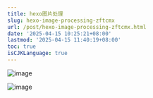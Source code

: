 ```yaml
---
title: hexo图片处理
slug: hexo-image-processing-zftcmx
url: /post/hexo-image-processing-zftcmx.html
date: '2025-04-15 10:25:21+08:00'
lastmod: '2025-04-15 11:40:19+08:00'
toc: true
isCJKLanguage: true
---
```






![image](/images/image-20250415102554-8wfe13b.png)

![image](/images/image-20250415141051-xya51yd.png)
